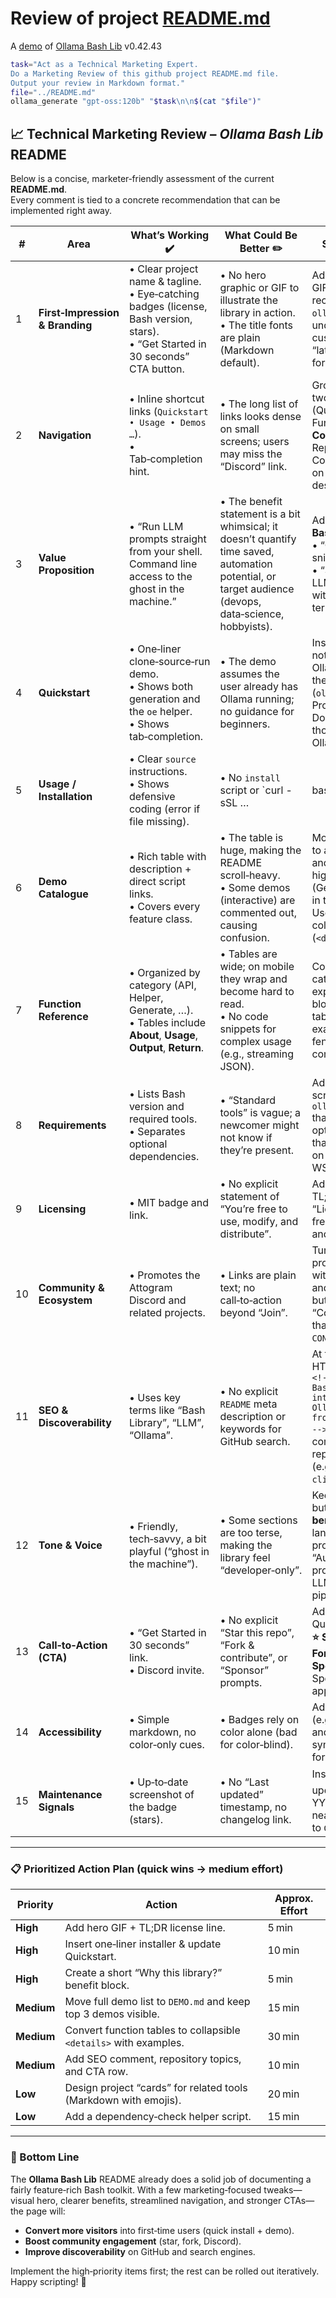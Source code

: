 # Review of project [README.md](../README.md)

A [demo](../README.md#demos) of [Ollama Bash Lib](https://github.com/attogram/ollama-bash-lib) v0.42.43


```bash
task="Act as a Technical Marketing Expert.
Do a Marketing Review of this github project README.md file.
Output your review in Markdown format."
file="../README.md"
ollama_generate "gpt-oss:120b" "$task\n\n$(cat "$file")"
```
## 📈 Technical Marketing Review – *Ollama Bash Lib* README  

Below is a concise, marketer‑friendly assessment of the current **README.md**.  
Every comment is tied to a concrete recommendation that can be implemented right away.

| # | Area | What’s Working ✔️ | What Could Be Better ✏️ | Suggested Action |
|---|------|-------------------|--------------------------|------------------|
| 1 | **First‑Impression & Branding** | • Clear project name & tagline.<br>• Eye‑catching badges (license, Bash version, stars).<br>• “Get Started in 30 seconds” CTA button. | • No hero graphic or GIF to illustrate the library in action.<br>• The title fonts are plain (Markdown default). | Add a small animated GIF (e.g., a terminal recording of `ollama_generate`) right under the title. Use a custom badge for “latest release” and for “Docs”. |
| 2 | **Navigation** | • Inline shortcut links (`Quickstart • Usage • Demos …`).<br>• Tab‑completion hint. | • The long list of links looks dense on small screens; users may miss the “Discord” link. | Group navigation into two rows: **Core** (Quickstart, Usage, Functions) and **Community** (Discord, Repo, Download). Consider a sticky TOC on the right for desktop readers. |
| 3 | **Value Proposition** | • “Run LLM prompts straight from your shell. Command line access to the ghost in the machine.” | • The benefit statement is a bit whimsical; it doesn’t quantify time saved, automation potential, or target audience (devops, data‑science, hobbyists). | Add a **Why Ollama Bash Lib?** subsection: <br>• “Generate code snippets 2× faster.” <br>• “Script LLM‑powered tasks without leaving the terminal.” |
| 4 | **Quickstart** | • One‑liner clone‑source‑run demo.<br>• Shows both generation and the `oe` helper.<br>• Shows tab‑completion. | • The demo assumes the user already has Ollama running; no guidance for beginners. | Insert a pre‑quickstart note: “Make sure Ollama is installed and the API is reachable (`ollama serve`).” Provide a fallback Docker command for those without local Ollama. |
| 5 | **Usage / Installation** | • Clear `source` instructions. <br>• Shows defensive coding (error if file missing). | • No `install` script or `curl -sSL … | bash -` one‑liner. | Provide a one‑liner installer: <br>`curl -sSL https://raw.githubusercontent.com/attogram/ollama-bash-lib/main/ollama_bash_lib.sh -o /usr/local/bin/ollama_lib && chmod +x /usr/local/bin/ollama_lib` <br>and update the Quickstart accordingly. |
| 6 | **Demo Catalogue** | • Rich table with description + direct script links. <br>• Covers every feature class. | • The table is huge, making the README scroll‑heavy. <br>• Some demos (interactive) are commented out, causing confusion. | Move the full demo list to a separate `DEMO.md` and keep only **Top 3** highlighted demos (Generate, Chat, PS) in the main README. Use a “Show more” collapsible section (`<details>`). |
| 7 | **Function Reference** | • Organized by category (API, Helper, Generate, …). <br>• Tables include **About**, **Usage**, **Output**, **Return**. | • Tables are wide; on mobile they wrap and become hard to read. <br>• No code snippets for complex usage (e.g., streaming JSON). | Convert each category into an expandable `<details>` block; inside, keep the table but add a short example block (`bash` fenced) for the most common command. |
| 8 | **Requirements** | • Lists Bash version and required tools. <br>• Separates optional dependencies. | • “Standard tools” is vague; a newcomer might not know if they’re present. | Add a quick check script: `ollama_lib_check_deps` that prints missing optional tools. Mention that the library works on macOS, Linux, and WSL. |
| 9 | **Licensing** | • MIT badge and link. | • No explicit statement of “You’re free to use, modify, and distribute”. | Add a one‑sentence TL;DR license line: “Licensed under MIT – free for commercial and private use.” |
| 10 | **Community & Ecosystem** | • Promotes the Attogram Discord and related projects. | • Links are plain text; no call‑to‑action beyond “Join”. | Turn each related project into a **card** with a short tagline and a “Learn More →” button. Include a “Contribute” badge that links to `CONTRIBUTING.md`. |
| 11 | **SEO & Discoverability** | • Uses key terms like “Bash Library”, “LLM”, “Ollama”. | • No explicit `README` meta description or keywords for GitHub search. | At the very top, add an HTML comment with `<!-- description: Bash library for interacting with Ollama LLMs directly from the command line -->`. Also, insert common tags in the repository’s **Topics** (e.g., `bash`, `ollama`, `llm`, `cli-tool`). |
| 12 | **Tone & Voice** | • Friendly, tech‑savvy, a bit playful (“ghost in the machine”). | • Some sections are too terse, making the library feel “developer‑only”. | Keep the playful tone but sprinkle **benefit‑focused** language: “Boost productivity”, “Automate repetitive prompts”, “Integrate LLMs into CI pipelines”. |
| 13 | **Call‑to‑Action (CTA)** | • “Get Started in 30 seconds” link. <br>• Discord invite. | • No explicit “Star this repo”, “Fork & contribute”, or “Sponsor” prompts. | Add a CTA row after Quickstart: <br>**⭐ Star** this repo, **🛠️ Fork & Contribute**, **💖 Sponsor** via GitHub Sponsors (if applicable). |
| 14 | **Accessibility** | • Simple markdown, no color‑only cues. | • Badges rely on color alone (bad for color‑blind). | Add `alt` text to badges (e.g., `![License: MIT]`) and consider using symbols (`✔️`) in tables for status columns. |
| 15 | **Maintenance Signals** | • Up‑to‑date screenshot of the badge (stars). | • No “Last updated” timestamp, no changelog link. | Insert a “🗓️ Last updated: YYYY‑MM‑DD” badge near the top and link to `CHANGELOG.md`. |

---

### 📋 Prioritized Action Plan (quick wins → medium effort)

| Priority | Action | Approx. Effort |
|----------|--------|----------------|
| **High** | Add hero GIF + TL;DR license line. | 5 min |
| **High** | Insert one‑liner installer & update Quickstart. | 10 min |
| **High** | Create a short “Why this library?” benefit block. | 5 min |
| **Medium** | Move full demo list to `DEMO.md` and keep top 3 demos visible. | 15 min |
| **Medium** | Convert function tables to collapsible `<details>` with examples. | 30 min |
| **Medium** | Add SEO comment, repository topics, and CTA row. | 10 min |
| **Low** | Design project “cards” for related tools (Markdown with emojis). | 20 min |
| **Low** | Add a dependency‑check helper script. | 15 min |

---

### 🏁 Bottom Line

The **Ollama Bash Lib** README already does a solid job of documenting a fairly feature‑rich Bash toolkit. With a few marketing‑focused tweaks—visual hero, clearer benefits, streamlined navigation, and stronger CTAs—the page will:

* **Convert more visitors** into first‑time users (quick install + demo).  
* **Boost community engagement** (star, fork, Discord).  
* **Improve discoverability** on GitHub and search engines.  

Implement the high‑priority items first; the rest can be rolled out iteratively. Happy scripting! 🚀
